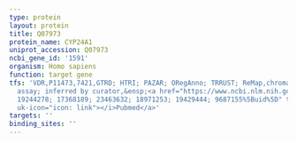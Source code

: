 ```yaml
---
type: protein
layout: protein
title: Q07973
protein_name: CYP24A1
uniprot_accession: Q07973
ncbi_gene_id: '1591'
organism: Homo sapiens
function: target gene
tfs: 'VDR,P11473,7421,GTRD; HTRI; PAZAR; ORegAnno; TRRUST; ReMap,chromatin immunoprecipitation
  assay; inferred by curator,&ensp;<a href="https://www.ncbi.nlm.nih.gov/pubmed/?term=21763285;
  19244278; 17368189; 23463632; 18971253; 19429444; 9687155%5Buid%5D" target="_blank"><i
  uk-icon="icon: link"></i>Pubmed</a>'
targets: ''
binding_sites: ''
---
```

